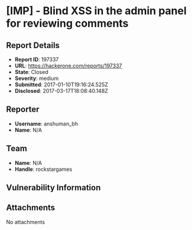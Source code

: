# [IMP] - Blind XSS in the admin panel for reviewing comments

## Report Details
- **Report ID**: 197337
- **URL**: https://hackerone.com/reports/197337
- **State**: Closed
- **Severity**: medium
- **Submitted**: 2017-01-10T19:16:24.525Z
- **Disclosed**: 2017-03-17T18:08:40.148Z

## Reporter
- **Username**: anshuman_bh
- **Name**: N/A

## Team
- **Name**: N/A
- **Handle**: rockstargames

## Vulnerability Information


## Attachments
No attachments
